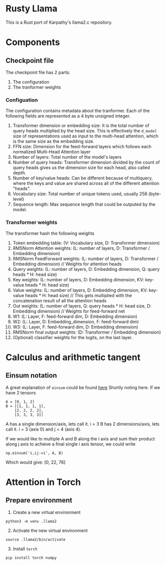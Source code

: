# Rusty Llama
This is a Rust port of Karpathy's llama2.c repository.

# Components

## Checkpoint file
The checkpoint file has 2 parts:
1. The configuration
2. The tranformer weights

### Configuation
The configuration contains metadata about the tranformer. Each of the following fields are
represented as a 4 byte unsigned integer.
1. Transformer dimension or embedding size: It is the total number of query heads multiplied by the
head size. This is effectively the `d_model` size of representations used as input to the multi-head
attention, which is the same size as the embedding size.
2. FFN size: Dimension for the feed-forward layers which follows each normalized
Multi-Head Attention layer
3. Number of layers: Total number of the model's layers
4. Number of query heads: Transformer dimension divided by the count of query heads gives us the
dimension size for each head, also called depth.
5. Number of key/value heads: Can be different because of multiquery, where the keys and value are
shared across all of the different attention "heads".
6. Vocabulary size: Total number of unique tokens used, usually 256 (byte-level)
7. Sequence length: Max sequence length that could be outputed by the model.

### Transformer weights
The transformer hash the following weights
1. Token embedding table: (V: Vocabulary size, D: Transformer dimension)
2. RMSNorm Attention weights: (L: number of layers, D: Transformer / Embedding dimension)
3. RMSNorm FeedForward weights: (L: number of layers, D: Transformer / Embedding dimension)
// Weights for attention heads
4. Query weights: (L: number of layers, D: Embedding dimension, Q: query heads * H: head size)
5. Key weights: (L: number of layers, D: Embedding dimension, KV: key-value heads * H: head size)
6. Value weights: (L: number of layers, D: Embedding dimension, KV: key-value heads * H: head size)
// This gets multiplied with the concatenation result of all the attention heads
7. Out weights: (L: number of layers, Q: query heads * H: head size, D: Embedding dimension)
// Weights for feed-forward net
8. W1: (L: Layer, F: feed-forward dim, D: Embedding dimension)
9. W2: (L: Layer, D: Embedding_dimension, F: feed-forward dim)
10. W3: (L: Layer, F: feed-forward dim, D: Embedding dimension)
11. RMSNorm final output weights: (D: Transformer / Embedding dimension)
12. (Optional) classifier weights for the logits, on the last layer.


# Calculus and arithmetic tangent
## Einsum notation
A great explanation of `einsum` could be found [here](https://stackoverflow.com/questions/26089893/understanding-numpys-einsum)
Shortly noting here. If we have 2 tensors
```
A = [0, 1, 2]
B = [[1, 1, 1, 1],
    [2, 2, 2, 2],
    [3, 3, 3, 3]]
```
A has a single dimension/axis, lets call it. i = 3
B has 2 dimensions/axis, lets call it. i = 3 (axis 0) and j = 4 (axis 4).

If we would like to multiple A and B along the i axis and sum their product along j axis
to achieve a final single i axis tensor, we could write
```
np.einsum('i,ij->i', A, B)
```
Which would give: [0, 22, 76]

# Attention in Torch
## Prepare environment
1. Create a new virtual environment
```
python3 -m venv .llama2
```
2. Activate the new virtual environment
```
source .llama2/bin/activate
```
3. Install `torch`
```
pip install torch numpy
```
